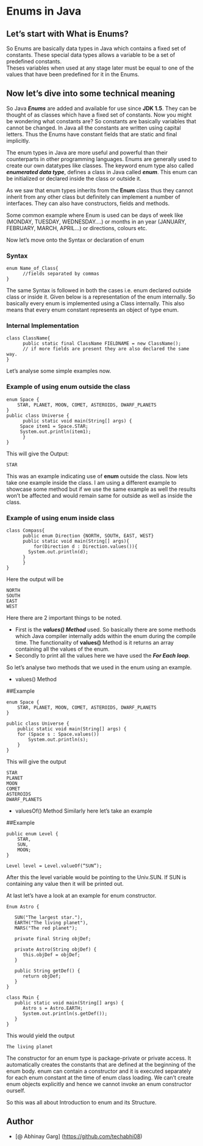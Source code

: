 # Enums in Java

## Let’s start with What is Enums?

So Enums are basically data types in Java which contains a fixed set of constants. These special data types allows a variable to be a set of predefined constants.  
Theses variables when used at any stage later must be equal to one of the values that have been predefined for it in the Enums. 

## Now let’s dive into some technical meaning

So Java ***Enums*** are added and available for use since **JDK 1.5**. They can be thought of as classes which have a fixed set of constants. 
Now you might be wondering what constants are? So constants are basically variables that cannot be changed. In Java all the constants are written using capital letters.
Thus the Enums have constant fields that are static and final implicitly.

The enum types in Java are more useful and powerful than their counterparts in other programming languages. Enums are generally used to create our own datatypes like classes. 
The keyword enum type also called ***enumerated data type***, defines a class in Java called ***enum***. This enum can be initialized or declared inside the class or outside it.

As we saw that enum types inherits from the **Enum** class thus they cannot inherit from any other class but definitely can implement a number of interfaces. 
They can also have constructors, fields and methods.

Some common example where Enum is used can be days of week like (MONDAY, TUESDAY, WEDNESDAY….) or 
months in an year (JANUARY, FEBRUARY, MARCH, APRIL…) or directions, colours etc.


Now let’s move onto the Syntax or declaration of enum

### Syntax
```
enum Name_of_Class{
      //fields separated by commas
}
```
The same Syntax is followed in both the cases i.e. enum declared outside class or inside it.
Given below is a representation of the enum internally. So basically every enum is implemented using a Class internally. 
This also means that every enum constant represents an object of type enum.

### Internal Implementation
```
class ClassName{
      public static final ClassName FIELDNAME = new ClassName();
      // if more fields are present they are also declared the same way.
} 
```

Let’s analyse some simple examples now.

### Example of using enum outside the class
```
enum Space {
	STAR, PLANET, MOON, COMET, ASTEROIDS, DWARF_PLANETS
}
public class Universe {
      public static void main(String[] args) {
	 Space item1 = Space.STAR;
	 System.out.println(item1);
      }
}
```
This will give the Output: 
```
STAR
```

This was an example indicating use of **enum** outside the class. Now lets take one example inside the class. 
I am using a different example to showcase some method but if we use the same example as well the results won’t be affected and would remain same 
for outside as well as inside the class.

### Example of using enum inside class
```
class Compass{
      public enum Direction {NORTH, SOUTH, EAST, WEST}
      public static void main(String[] args){
          for(Direction d : Direction.values()){
		System.out.println(d);
	  }
      }
}
```

Here the output will be
```
NORTH
SOUTH
EAST
WEST
```

Here there are 2 important things to be noted.
-	First is the ***values() Method*** used. So basically there are some methods which Java compiler internally adds within the enum during the compile time. The functionality of **values()** Method is it returns an array containing all the values of the enum.
-	Secondly to print all the values here we have used the ***For Each loop***. 

So let’s analyse two methods that we used in the enum using an example.
- values() Method

##Example
```
enum Space {
	STAR, PLANET, MOON, COMET, ASTEROIDS, DWARF_PLANETS
}

public class Universe {
	public static void main(String[] args) {
	for (Space s : Space.values())
		System.out.println(s);
	}
}
```

This will give the output
```
STAR
PLANET
MOON
COMET
ASTEROIDS
DWARF_PLANETS
```

- valuesOf() Method
Similarly here let’s take an example

##Example
```
public enum Level {
    STAR,
    SUN,
    MOON;
}
```

```
Level level = Level.valueOf(“SUN”);
```

After this the level variable would be pointing to the Univ.SUN. If SUN is containing any value  then it will be printed out.

At last let’s have a look at an example for enum constructor.
```
Enum Astro {
 
   SUN("The largest star."),
   EARTH("The living planet"),
   MARS("The red planet");

   private final String objDef;

   private Astro(String objDef) {
      this.objDef = objDef;
   }

   public String getDef() {
      return objDef;
   }
}

class Main {
   public static void main(String[] args) {
      Astro s = Astro.EARTH;
      System.out.println(s.getDef());
   }
}
```

This would yield the output
```
The living planet
```


The constructor for an enum type is package-private or private access. It automatically creates the constants that are defined at the beginning of the enum body. 
enum can contain a constructor and it is executed separately for each enum constant at the time of enum class loading.
We can’t create enum objects explicitly and hence we cannot invoke an enum constructor ourself.

So this was all about Introduction to enum and its Structure. 


## Author
- [@ Abhinay Garg] (https://github.com/techabhi08)


